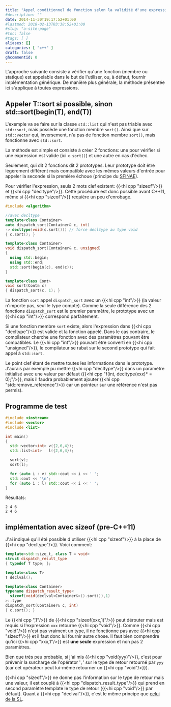 ```yaml
---
title: "Appel conditionnel de fonction selon la validité d'une expression"
#description: ""
date: 2014-11-30T19:17:52+01:00
#lastmod: 2018-02-13T03:38:52+01:00
#slug: "a-site-page"
#toc: false
#tags: [ ]
aliases: []
categories: [ "c++" ]
draft: false
ghcommentid: 0
---
```


L'approche suivante consiste à vérifier qu'une fonction (membre ou statique) est appelable dans le but de l'utiliser, ou, à défaut, fournir implémentation générique. De manière plus générale, la méthode présentée ici s'applique à toutes expressions.

## Appeler T::sort si possible, sinon std::sort(begin(T), end(T))

L'exemple va se faire sur la classe `std::list` qui n'est pas triable avec `std::sort`, mais possède une fonction membre `sort()`. Ainsi que sur `std::vector` qui, inversement, n'a pas de fonction membre `sort()`, mais fonctionne avec `std::sort`.

La méthode est simple et consiste à créer 2 fonctions: une pour vérifier si une expression est valide (ici `x.sort()`) et une autre en cas d'échec.

Seulement, qui dit 2 fonctions dit 2 prototypes. Leur prototype doit être légèrement différent mais compatible avec les mêmes valeurs d'entrée pour appeler la seconde si la première échoue (principe du [SFINAE](http://en.cppreference.com/w/cpp/language/sfinae)).

Pour vérifier l'expression, seuls 2 mots clef existent: {{<hi cpp "sizeof"/>}} et {{<hi cpp "decltype"/>}}. Cette procédure est donc possible avant C++11, même si {{<hi cpp "sizeof"/>}} requière un peu d'enrobage.

```cpp
#include <algorithm>

//avec decltype
template<class Container>
auto dispatch_sort(Container& c, int)
-> decltype(void(c.sort())) // force decltype au type void
{ c.sort(); }

template<class Container>
void dispatch_sort(Container& c, unsigned)
{
  using std::begin;
  using std::end;
  std::sort(begin(c), end(c));
}

template<class Cont>
void sort(Cont& c)
{ dispatch_sort(c, 1); }
```

La fonction `sort` appel `dispatch_sort` avec un {{<hi cpp "int"/>}} (la valeur n'importe pas, seul le type compte). Comme la seule différence des 2 fonctions `dispatch_sort` est le premier paramètre, le prototype avec un {{<hi cpp "int"/>}} correspond parfaitement.

Si une fonction membre `sort` existe, alors l'expression dans {{<hi cpp "decltype"/>}} est valide et la fonction appelé. Dans le cas contraire, le compilateur cherche une fonction avec des paramètres pouvant être compatibles. Le {{<hi cpp "int"/>}} pouvant être converti en {{<hi cpp "unsigned"/>}}, le compilateur se rabat sur le second prototype qui fait appel à `std::sort`.

Le point clef étant de mettre toutes les informations dans le prototype. J'aurais par exemple pu mettre {{<hi cpp "decltype"/>}} dans un paramètre initialisé avec une valeur par défaut ({{<hi cpp "f(int, decltype(xxx)* = 0);"/>}}, mais il faudra probablement ajouter {{<hi cpp "std::remove_reference"/>}} car un pointeur sur une référence n'est pas permis).

## Programme de test

```cpp
#include <iostream>
#include <vector>
#include <list>

int main()
{
  std::vector<int> v({2,6,4});
  std::list<int>   l({2,6,4});

  sort(v);
  sort(l);

  for (auto i : v) std::cout << i << ' ';
  std::cout << '\n';
  for (auto i : l) std::cout << i << ' ';
}
```

Résultats:

```
2 4 6
2 4 6
```

## implémentation avec sizeof (pre-C++11)

J'ai indiqué qu'il été possible d'utiliser {{<hi cpp "sizeof"/>}} à la place de {{<hi cpp "decltype"/>}}. Voici comment:

```cpp
template<std::size_t, class T = void>
struct dispatch_result_type
{ typedef T type; };

template<class T>
T declval();

template<class Container>
typename dispatch_result_type<
  sizeof(void(declval<Container&>().sort()),1)
>::type
dispatch_sort(Container& c, int)
{ c.sort(); }
```

Le {{<hi cpp ",1"/>}} de {{<hi cpp "sizeof(xxx,1)"/>}} peut dérouter mais est requis si l'expression `xxx` retourne {{<hi cpp "void"/>}}. Comme {{<hi cpp "void"/>}} n'est pas vraiment un type, il ne fonctionne pas avec {{<hi cpp "sizeof"/>}} et il faut donc lui fournir autre chose. Il faut bien comprendre qu'ici {{<hi cpp "xxx,1"/>}} est **une seule** expression et non pas 2 paramètres.

Bien que très peu probable, si j'ai mis {{<hi cpp "void(yyy)"/>}}, c'est pour prévenir la surcharge de l'opérator '`,`' sur le type de retour retourné par `yyy` (car cet opérateur peut lui-même retourner un {{<hi cpp "void"/>}}).

{{<hi cpp "sizeof"/>}} ne donne pas l'information sur le type de retour mais une valeur, il est couplé à {{<hi cpp "dispatch_result_type"/>}} qui prend en second paramètre template le type de retour ({{<hi cpp "void"/>}} par défaut). Quant à {{<hi cpp "declval"/>}}, c'est le même principe que [celui de la SL](http://en.cppreference.com/w/cpp/utility/declval).
